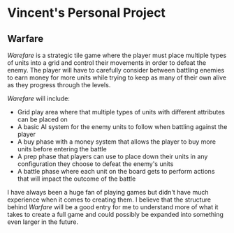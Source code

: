 # Vincent's Personal Project

## Warfare

*Warefare* is a strategic tile game where the player must place multiple types of units 
into a grid and control their movements in order to defeat the enemy.  The player will 
have to carefully consider between battling enemies to earn money for more units while 
trying to keep as many of their own alive as they progress through the levels.

*Warefare* will include:
- Grid play area where that multiple types of units with different attributes can be placed on
- A basic AI system for the enemy units to follow when battling against the player
- A buy phase with a money system that allows the player to buy more units before entering the battle
- A prep phase that players can use to place down their units in any configuration they choose to defeat the enemy's units
- A battle phase where each unit on the board gets to perform actions that will impact the outcome of the battle

I have always been a huge fan of playing games but didn't have much experience when it comes to creating them.
I believe that the structure behind *Warfare* will be a good entry for me to understand more of what it takes to
create a full game and could possibly be expanded into something even larger in the future.
